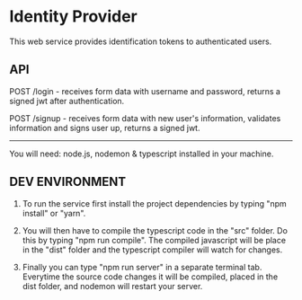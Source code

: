 # Identity Provider

This web service provides identification tokens to authenticated users.

## API

POST /login - receives form data with username and password, returns a signed jwt after authentication.

POST /signup - receives form data with new user's information, validates information and signs user up, returns a signed jwt.

----------

You will need: node.js, nodemon & typescript installed in your machine.

## DEV ENVIRONMENT

1. To run the service first install the project dependencies by typing "npm install" or "yarn".

2. You will then have to compile the typescript code in the "src" folder. Do this by typing "npm run compile". The compiled javascript will be place in the "dist" folder and the typescript compiler will watch for changes.

3. Finally you can type "npm run server" in a separate terminal tab. Everytime the source code changes it will be compiled, placed in the dist folder, and nodemon will restart your server.




